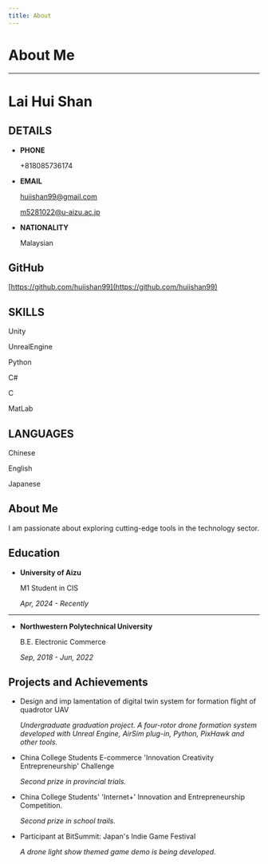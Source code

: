 ```yaml
---
title: About
---
```


# About Me

---

# Lai Hui Shan

## **DETAILS**

- **PHONE**
    
    +818085736174
    
- **EMAIL**
    
    huiishan99@gmail.com
    
    m5281022@u-aizu.ac.jp
    
- **NATIONALITY**
    
    Malaysian
    

## GitHub

[https://github.com/huiishan99](https://github.com/huiishan99)

## SKILLS

Unity

UnrealEngine

Python

C#

C

MatLab

## LANGUAGES

Chinese

English

Japanese

## **About Me**

I am passionate about exploring cutting-edge tools in the technology sector.

## **Education**

- **University of Aizu**
    
    M1 Student in CIS
    
    *Apr, 2024 - Recently* 
    

---

- **Northwestern Polytechnical University**
    
    B.E. Electronic Commerce
    
    *Sep, 2018 - Jun, 2022*
    

## Projects and Achievements

- Design and imp lamentation of digital twin system for formation flight of quadrotor UAV
    
    *Undergraduate graduation project. A four-rotor drone formation system developed with Unreal Engine, AirSim plug-in, Python, PixHawk and other tools.*
    
- China College Students E-commerce 'Innovation Creativity Entrepreneurship' Challenge
    
    *Second prize in provincial trials.*
    
- China College Students' 'Internet+' Innovation and Entrepreneurship Competition.
    
    *Second prize in school trails.*
    
- Participant at BitSummit: Japan's Indie Game Festival
    
    *A drone light show themed game demo is being developed.*
